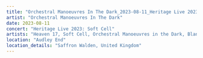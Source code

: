 ```yaml
---
title: "Orchestral Manoeuvres In The Dark_2023-08-11_Heritage Live 2023: Soft Cell"
artist: "Orchestral Manoeuvres In The Dark"
date: 2023-08-11
concert: "Heritage Live 2023: Soft Cell"
artists: "Heaven 17, Soft Cell, Orchestral Manoeuvres in the Dark, Blancmange, Sophie Ellis-Bextor, Go West"
location: "Audley End"
location_details: "Saffron Walden, United Kingdom"
---
```


